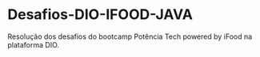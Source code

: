 # Desafios-DIO-IFOOD-JAVA
Resolução dos desafios do bootcamp Potência Tech powered by iFood na plataforma DIO.
